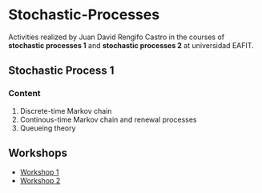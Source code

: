 # Stochastic-Processes
Activities realized by Juan David Rengifo Castro in the courses of **stochastic processes 1** and **stochastic processes 2** at universidad EAFIT.

## Stochastic Process 1

### Content
1. Discrete-time Markov chain
2. Continous-time Markov chain and renewal processes
3. Queueing theory

## Workshops
- [Workshop 1](https://jdrengifoc.github.io/Stochastic-Process/PE1-Taller1.html)
- [Workshop 2](https://jdrengifoc.github.io/Stochastic-Process/PE1-Taller2.html)

